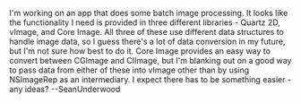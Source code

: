 

I'm working on an app that does some batch image processing.  It looks like the functionality I need is provided in three different libraries - Quartz 2D, vImage, and Core Image.  All three of these use different data structures to handle image data, so I guess there's a lot of data conversion in my future, but I'm not sure how best to do it.  Core Image provides an easy way to convert between CGImage and CIImage, but I'm blanking out on a good way to pass data from either of these into vImage other than by using NSImageRep as an intermediary.  I expect there has to be something easier - any ideas?  --SeanUnderwood
